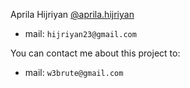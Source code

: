 Aprila Hijriyan [@aprila.hijriyan](https://m.facebook.com/aprila.hijriyan)
* mail: `hijriyan23@gmail.com`

You can contact me about this project to:
* mail: `w3brute@gmail.com`
